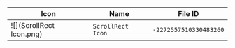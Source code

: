 | Icon | Name | File ID |
| ---  | ---  | ---     |
| ![](ScrollRect Icon.png) | `ScrollRect Icon` | `-2272557510330483260` |
